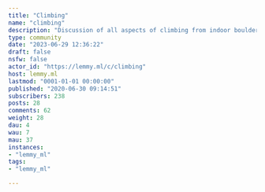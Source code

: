 ```yaml
---
title: "Climbing" 
name: "climbing"
description: "Discussion of all aspects of climbing from indoor bouldering to high altitude mountaineering. "
type: community
date: "2023-06-29 12:36:22"
draft: false
nsfw: false
actor_id: "https://lemmy.ml/c/climbing"
host: lemmy.ml
lastmod: "0001-01-01 00:00:00"
published: "2020-06-30 09:14:51"
subscribers: 238
posts: 28
comments: 62
weight: 28
dau: 4
wau: 7
mau: 37
instances:
- "lemmy_ml"
tags: 
- "lemmy_ml"

---
```

